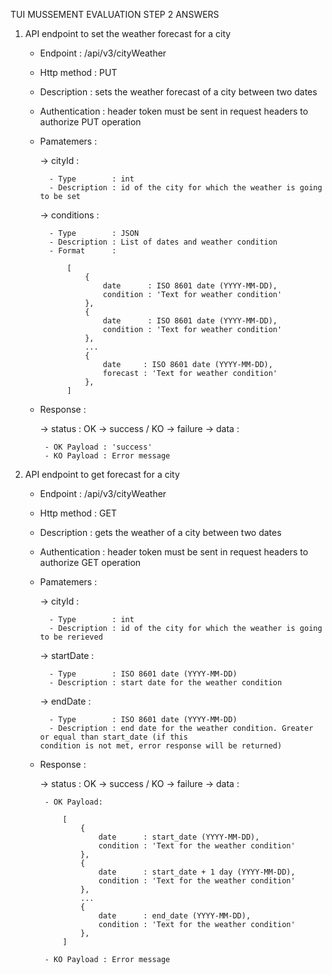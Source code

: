 TUI MUSSEMENT EVALUATION STEP 2 ANSWERS

1. API endpoint to set the weather forecast for a city

	- Endpoint    : /api/v3/cityWeather
	- Http method : PUT
	- Description : sets the weather forecast of a city between two dates
	- Authentication : header token must be sent in request headers to authorize PUT operation
	- Pamatemers  :

     	-> cityId :

     		- Type        : int
     		- Description : id of the city for which the weather is going to be set

     	-> conditions :

     		- Type        : JSON
     		- Description : List of dates and weather condition
     		- Format      :

     			[
	     			{
	     		 		date      : ISO 8601 date (YYYY-MM-DD),
	     		 		condition : 'Text for weather condition'
	     		 	},
	     		    {
	     		 		date      : ISO 8601 date (YYYY-MM-DD),
	     		 		condition : 'Text for weather condition'
	     		 	},
	     		    ...
	     		    {
	     		 		date     : ISO 8601 date (YYYY-MM-DD),
	     		 		forecast : 'Text for weather condition'
	     		 	},
	     		]

     		

     - Response : 

     	-> status : OK -> success / KO -> failure
     	-> data   :

     		- OK Payload : 'success'
	     	- KO Payload : Error message


2. API endpoint to get forecast for a city

	- Endpoint    : /api/v3/cityWeather
	- Http method : GET
	- Description : gets the weather of a city between two dates
	- Authentication : header token must be sent in request headers to authorize GET operation
	- Pamatemers  :

     	-> cityId :

     		- Type        : int
     		- Description : id of the city for which the weather is going to be rerieved

     	-> startDate :

     		- Type        : ISO 8601 date (YYYY-MM-DD)
     		- Description : start date for the weather condition

     	-> endDate :

     		- Type        : ISO 8601 date (YYYY-MM-DD)
     		- Description : end date for the weather condition. Greater or equal than start_date (if this 						condition is not met, error response will be returned)

     - Response : 

     	-> status : OK -> success / KO -> failure
     	-> data   : 

     		- OK Payload:

	     		[
	     			{
	     		 		date      : start_date (YYYY-MM-DD),
	     		 		condition : 'Text for the weather condition'
	     		 	},
	     		    {
	     		 		date      : start_date + 1 day (YYYY-MM-DD),
	     		 		condition : 'Text for the weather condition'
	     		 	},
	     		    ...
	     		    {
	     		 		date      : end_date (YYYY-MM-DD),
	     		 		condition : 'Text for the weather condition'
	     		 	},
	     		]

	     	- KO Payload : Error message